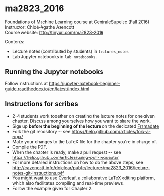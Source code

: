 # ma2823_2016
Foundations of Machine Learning course at CentraleSupelec (Fall 2016)  
Instructor: Chloé-Agathe Azencott  
Course website: http://tinyurl.com/ma2823-2016

Contents:
* Lecture notes (contributed by students) in ```lectures_notes```
* Lab Jupyter notebooks in ```lab_noteboooks```.

## Running the Jupyter notebooks
Follow instructions at https://jupyter-notebook-beginner-guide.readthedocs.io/en/latest/index.html

## Instructions for scribes
* 2-4 students work together on creating the lecture notes for one given chapter. Discuss among yourselves how you want to share the work.
* Sign up __before the beginning of the lecture__ on the dedicated [Framadate](https://framadate.org/omVzzIPfaHHgm881)
* Fork the git repository -- see https://help.github.com/articles/fork-a-repo/
* Make your changes to the LaTeX file for the chapter you're in charge of. 
* Compile the PDF.
* When the chapter is ready, make a pull request -- see https://help.github.com/articles/using-pull-requests/ 
* For more detailed instructions on how to do the above steps, see http://cazencott.info/dotclear/public/lectures/ma2823_2016/lecture-notes-git-instructions.pdf
* You might want to use [Overleaf](https://www.overleaf.com), a collaborative LaTeX editing platform, which also facilitates compiling and real-time previews.
* Follow the example given for Chapter 2.

